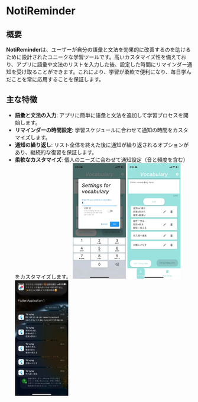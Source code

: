 # NotiReminder

## 概要
**NotiReminder**は、ユーザーが自分の語彙と文法を効果的に改善するのを助けるために設計されたユニークな学習ツールです。高いカスタマイズ性を備えており、アプリに語彙や文法のリストを入力した後、設定した時間にリマインダー通知を受け取ることができます。これにより、学習が柔軟で便利になり、毎日学んだことを常に応用することを保証します。

## 主な特徴
- **語彙と文法の入力**: アプリに簡単に語彙と文法を追加して学習プロセスを開始します。
- **リマインダーの時間設定**: 学習スケジュールに合わせて通知の時間をカスタマイズします。
- **通知の繰り返し**: リスト全体を終えた後に通知が繰り返されるオプションがあり、継続的な復習を保証します。
- **柔軟なカスタマイズ**: 個人のニーズに合わせて通知設定（音と頻度を含む）をカスタマイズします。
<img src="https://raw.githubusercontent.com/huynhscenes/NotiReminder/master/372522199_1332865867668629_7481649565324973610_n.jpg" width="30%" /> <img src="https://raw.githubusercontent.com/huynhscenes/NotiReminder/master/372334597_845730793410985_997291575698548513_n.jpg" width="30%" /> <img src="https://raw.githubusercontent.com/huynhscenes/NotiReminder/master/372128667_1999936553672916_6531195640444621851_n.jpg" width="30%" />

